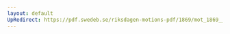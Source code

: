 ```yaml
---
layout: default
UpRedirect: https://pdf.swedeb.se/riksdagen-motions-pdf/1869/mot_1869__ak__00146/mot_1869__ak__00146_001.pdf
---
```

